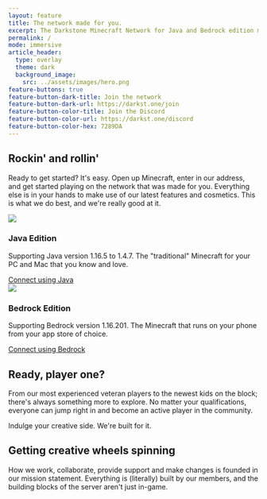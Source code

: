 ```yaml
---
layout: feature
title: The network made for you.
excerpt: The Darkstone Minecraft Network for Java and Bedrock edition masterfully made to satisfy everyone's spontaneously creative side.
permalink: /
mode: immersive
article_header:
  type: overlay
  theme: dark
  background_image:
    src: ../assets/images/hero.png
feature-buttons: true
feature-button-dark-title: Join the network
feature-button-dark-url: https://darkst.one/join
feature-button-color-title: Join the Discord
feature-button-color-url: https://darkst.one/discord
feature-button-color-hex: 7289DA
---
```


## Rockin' and rollin'
Ready to get started? It's easy. Open up Minecraft, enter in our address, and get started playing on the network that was made for you. Everything else is in your hands to make use of our latest features and cosmetics. This is what we do best, and we're really good at it.

<div class="grid-container">
  <div class="grid grid--py-3">
    <div class="cell cell--6">
      <div class="item">
        <div class="item__image">
          <img class="image image--sm" src="{{ site.baseurl }}/assets/images/java.png"/>
        </div>
        <div class="item__content">
          <div class="item__header">
            <h3>Java Edition</h3>
          </div>
          <div class="item__description">
            <p>Supporting Java version 1.16.5 to 1.4.7. The "traditional" Minecraft for your PC and Mac that you know and love.</p>
            <a class="button button--secondary button--rounded button--lg" href="{{ site.baseurl}}/hc/getting-started#joining-on-java">Connect using Java</a>
          </div>
        </div>
      </div>
  </div>
  <div class="cell cell--6">
    <div class="item">
      <div class="item__image">
        <img class="image image--sm" src="{{ site.baseurl }}/assets/images/bedrock.png"/>
      </div>
      <div class="item__content">
        <div class="item__header">
          <h3>Bedrock Edition</h3>
        </div>
        <div class="item__description">
          <p>Supporting Bedrock version 1.16.201. The Minecraft that runs on your phone from your app store of choice.</p>
          <a class="button button--secondary button--rounded button--lg" href="{{ site.baseurl}}/hc/getting-started#joining-on-bedrock">Connect using Bedrock</a>
        </div>
      </div>
    </div>
  </div>
 </div>
</div>

## Ready, player one?
From our most experienced veteran players to the newest kids on the block; there's always something more to explore. No matter your qualifications, everyone can jump right in and become an active player in the community.

Indulge your creative side. We're built for it.

## Getting creative wheels spinning
How we work, collaborate, provide support and make changes is founded in our mission statement. Everything is (literally) built by our members, and the building blocks of the server aren't just in-game.